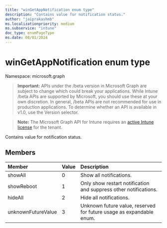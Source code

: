 ```yaml
---
title: "winGetAppNotification enum type"
description: "Contains value for notification status."
author: "jaiprakashmb"
ms.localizationpriority: medium
ms.subservice: "intune"
doc_type: enumPageType
ms.date: 08/01/2024
---
```


# winGetAppNotification enum type

Namespace: microsoft.graph
> **Important:** APIs under the /beta version in Microsoft Graph are subject to change which could break your applications. While Intune /beta APIs are supported by Microsoft, you should use these at your own discretion. In general, /beta APIs are not recommended for use in production applications. To determine whether an API is available in v1.0, use the Version selector.

> **Note:** The Microsoft Graph API for Intune requires an [active Intune license](https://go.microsoft.com/fwlink/?linkid=839381) for the tenant.


Contains value for notification status.

## Members
|Member|Value|Description|
|:---|:---|:---|
|showAll|0|Show all notifications.|
|showReboot|1|Only show restart notification and suppress other notifications.|
|hideAll|2|Hide all notifications.|
|unknownFutureValue|3|Unknown future value, reserved for future usage as expandable enum.|
